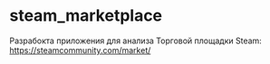 # steam_marketplace
Разрабокта приложения для анализа Торговой площадки Steam:
https://steamcommunity.com/market/
